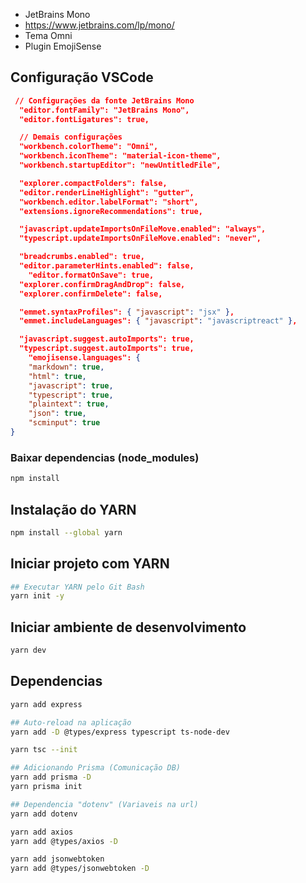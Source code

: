 - JetBrains Mono
- https://www.jetbrains.com/lp/mono/
- Tema Omni
- Plugin EmojiSense

## Configuração VSCode

```json
 // Configurações da fonte JetBrains Mono
  "editor.fontFamily": "JetBrains Mono",
  "editor.fontLigatures": true,

  // Demais configurações
  "workbench.colorTheme": "Omni",
  "workbench.iconTheme": "material-icon-theme",
  "workbench.startupEditor": "newUntitledFile",

  "explorer.compactFolders": false,
  "editor.renderLineHighlight": "gutter",
  "workbench.editor.labelFormat": "short",
  "extensions.ignoreRecommendations": true,

  "javascript.updateImportsOnFileMove.enabled": "always",
  "typescript.updateImportsOnFileMove.enabled": "never",

  "breadcrumbs.enabled": true,
  "editor.parameterHints.enabled": false,
	"editor.formatOnSave": true,
  "explorer.confirmDragAndDrop": false,
  "explorer.confirmDelete": false,

  "emmet.syntaxProfiles": { "javascript": "jsx" },
  "emmet.includeLanguages": { "javascript": "javascriptreact" },

  "javascript.suggest.autoImports": true,
  "typescript.suggest.autoImports": true,
    "emojisense.languages": {
    "markdown": true,
    "html": true,
    "javascript": true,
    "typescript": true,
    "plaintext": true,
    "json": true,
    "scminput": true
}
```

### Baixar dependencias (node_modules)

```bash
npm install
```

## Instalação do YARN

```bash
npm install --global yarn
```

## Iniciar projeto com YARN

```bash
## Executar YARN pelo Git Bash
yarn init -y
```

## Iniciar ambiente de desenvolvimento

```bash
yarn dev
```

## Dependencias

```bash
yarn add express
```

```bash
## Auto-reload na aplicação
yarn add -D @types/express typescript ts-node-dev
```

```bash
yarn tsc --init
```

```bash
## Adicionando Prisma (Comunicação DB)
yarn add prisma -D
yarn prisma init
```

```bash
## Dependencia "dotenv" (Variaveis na url)
yarn add dotenv
```

```bash
yarn add axios
yarn add @types/axios -D
```

```bash
yarn add jsonwebtoken
yarn add @types/jsonwebtoken -D
```
